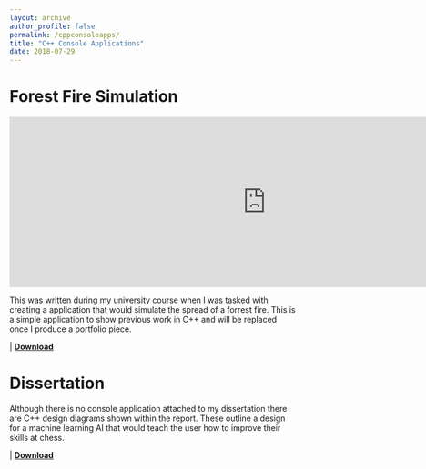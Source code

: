```yaml
---
layout: archive
author_profile: false
permalink: /cppconsoleapps/
title: "C++ Console Applications"
date: 2018-07-29
---
```

# Forest Fire Simulation
<iframe src="https://jjrwalker.github.io/assets/images/CodeExampleWeb.jpg" style="border:0px #000000 none;" name="Game name" scrolling="no" frameborder="1" marginheight="0px" marginwidth="0px" height="300px" width="900px"></iframe>

This was written during my university course when I was tasked with creating a application that would simulate the spread of a forrest fire. This is a simple application to show previous work in C++ and will be replaced once I produce a portfolio piece. 

 | [**Download**](https://jjrwalker.github.io/assets/ConsoleApps/FireSimulation.zip)

# Dissertation
Although there is no console application attached to my dissertation there are C++ design diagrams shown within the report. These outline a design for a machine learning AI that would teach the user how to improve their skills at chess.

 | [**Download**](https://jjrwalker.github.io/assets/pdf/How%20Machine%20Learning%20can%20be%20used%20to%20increase%20player%20understanding%20Newe.pdf)
